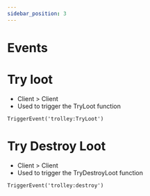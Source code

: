 ```yaml
---
sidebar_position: 3
---
```


# Events

# Try loot 
- Client > Client
- Used to trigger the TryLoot function
```
TriggerEvent('trolley:TryLoot')
```

# Try Destroy Loot
- Client > Client
- Used to trigger the TryDestroyLoot function
```
TriggerEvent('trolley:destroy')
```